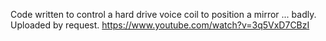 Code written to control a hard drive voice coil to position a mirror ... badly.
Uploaded by request.
https://www.youtube.com/watch?v=3q5VxD7CBzI
